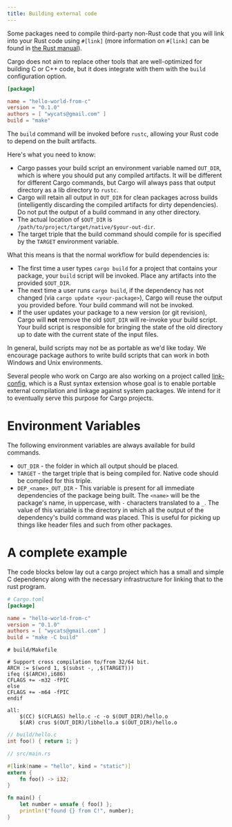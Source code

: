 ```yaml
---
title: Building external code
---
```


Some packages need to compile third-party non-Rust code that you will
link into your Rust code using `#[link]` (more information on `#[link]`
can be found in [the Rust manual][1]).

Cargo does not aim to replace other tools that are well-optimized for
building C or C++ code, but it does integrate with them with the `build`
configuration option.

```toml
[package]

name = "hello-world-from-c"
version = "0.1.0"
authors = [ "wycats@gmail.com" ]
build = "make"
```

The `build` command will be invoked before `rustc`, allowing your Rust
code to depend on the built artifacts.

Here's what you need to know:

* Cargo passes your build script an environment variable named
  `OUT_DIR`, which is where you should put any compiled artifacts. It
  will be different for different Cargo commands, but Cargo will always
  pass that output directory as a lib directory to `rustc`.
* Cargo will retain all output in `OUT_DIR` for clean packages across
  builds (intelligently discarding the compiled artifacts for dirty
  dependencies). Do not put the output of a build command in any other
  directory.
* The actual location of `$OUT_DIR` is
  `/path/to/project/target/native/$your-out-dir`.
* The target triple that the build command should compile for is specified by
  the `TARGET` environment variable.

What this means is that the normal workflow for build dependencies is:

* The first time a user types `cargo build` for a project that contains
  your package, your `build` script will be invoked. Place any artifacts
  into the provided `$OUT_DIR`.
* The next time a user runs `cargo build`, if the dependency has not
  changed (via `cargo update <your-package>`), Cargo will reuse the
  output you provided before. Your build command will not be invoked.
* If the user updates your package to a new version (or git revision),
  Cargo will **not** remove the old `$OUT_DIR` will re-invoke your build script.
  Your build script is responsible for bringing the state of the old directory
  up to date with the current state of the input files.

In general, build scripts may not be as portable as we'd like today. We
encourage package authors to write build scripts that can work in both
Windows and Unix environments.

Several people who work on Cargo are also working on a project called
[link-config][2], which is a Rust syntax extension whose goal is to
enable portable external compilation and linkage against system
packages. We intend for it to eventually serve this purpose for Cargo
projects.

[1]: http://doc.rust-lang.org/rust.html#linkage
[2]: https://github.com/alexcrichton/link-config

# Environment Variables

The following environment variables are always available for build
commands.

* `OUT_DIR` - the folder in which all output should be placed.
* `TARGET` - the target triple that is being compiled for. Native code should be
             compiled for this triple.
* `DEP_<name>_OUT_DIR` - This variable is present for all immediate dependencies
                         of the package being built. The `<name>` will be the
                         package's name, in uppercase, with `-` characters
                         translated to a `_`. The value of this variable is the
                         directory in which all the output of the dependency's
                         build command was placed. This is useful for picking up
                         things like header files and such from other packages.

# A complete example

The code blocks below lay out a cargo project which has a small and simple C
dependency along with the necessary infrastructure for linking that to the rust
program.

```toml
# Cargo.toml
[package]

name = "hello-world-from-c"
version = "0.1.0"
authors = [ "wycats@gmail.com" ]
build = "make -C build"
```

```make
# build/Makefile

# Support cross compilation to/from 32/64 bit.
ARCH := $(word 1, $(subst -, ,$(TARGET)))
ifeq ($(ARCH),i686)
CFLAGS += -m32 -fPIC
else
CFLAGS += -m64 -fPIC
endif

all:
    $(CC) $(CFLAGS) hello.c -c -o $(OUT_DIR)/hello.o
    $(AR) crus $(OUT_DIR)/libhello.a $(OUT_DIR)/hello.o

```

```c
// build/hello.c
int foo() { return 1; }
```

```rust
// src/main.rs

#[link(name = "hello", kind = "static")]
extern {
    fn foo() -> i32;
}

fn main() {
    let number = unsafe { foo() };
    println!("found {} from C!", number);
}
```
